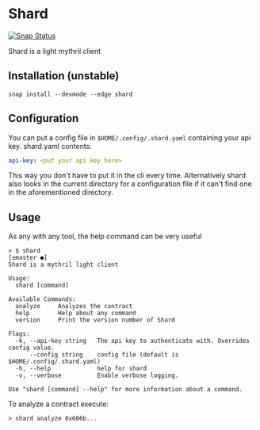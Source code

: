 # Shard
[![Snap Status](https://build.snapcraft.io/badge/JoranHonig/shard.svg)](https://build.snapcraft.io/user/JoranHonig/shard)

Shard is a light mythril client

## Installation (unstable)
```
snap install --devmode --edge shard
```
## Configuration
You can put a config file in ```$HOME/.config/.shard.yaml``` containing your api key.
shard.yaml contents:
```yaml
api-key: <put your api key here>
```
This way you don't have to put it in the cli every time. Alternatively shard also looks in the current directory for
a configuration file if it can't find one in the aforementioned directory.

## Usage
As any with any tool, the help command can be very useful
```
> $ shard                                                                                                                                                                              [±master ●]
Shard is a mythril light client

Usage:
  shard [command]

Available Commands:
  analyze     Analyzes the contract
  help        Help about any command
  version     Print the version number of Shard

Flags:
  -k, --api-key string   The api key to authenticate with. Overrides config value.
      --config string    config file (default is $HOME/.config/.shard.yaml)
  -h, --help             help for shard
  -v, --verbose          Enable verbose logging.

Use "shard [command] --help" for more information about a command.

```

To analyze a contract execute:
```
> shard analyze 0x606b...
```
